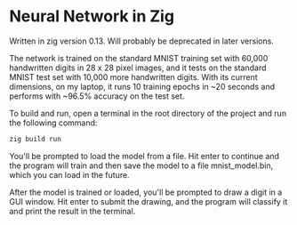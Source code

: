 # Neural Network in Zig #

Written in zig version 0.13. Will probably be deprecated in later versions.

The network is trained on the standard MNIST training set with 60,000 handwritten digits in 28 x 28 pixel images, and it tests on the standard MNIST test set with 10,000 more handwritten digits. With its current dimensions, on my laptop, it runs 10 training epochs in ~20 seconds and performs with ~96.5% accuracy on the test set.

To build and run, open a terminal in the root directory of the project and run the following command:

```bash
zig build run
```

You'll be prompted to load the model from a file. Hit enter to continue and the program will train and then save the model to a file mnist_model.bin, which you can load in the future.

After the model is trained or loaded, you'll be prompted to draw a digit in a GUI window. Hit enter to submit the drawing, and the program will classify it and print the result in the terminal.
